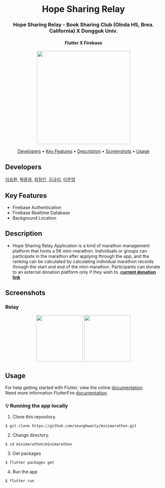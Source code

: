 <h1 align="center">
Hope Sharing Relay
</h1>
<h3 align="center">
Hope Sharing Relay - Book Sharing Club (Olnda HS, Brea. California) X Dongguk Univ.
</h3>
<h4 align="center">
  Flutter X Firebase 
</h4>
<p align="center">
  <img src="https://user-images.githubusercontent.com/22142225/101126597-2d8d3300-363f-11eb-81c4-53dc73d3b323.png" width="300"/>
</p>

<p align="center">
  <a href="#developers">Developers</a> •
  <a href="#key-features">Key Features</a> •
  <a href="#description">Description</a> •
  <a href="#screenshots">Screenshots</a> •
  <a href="#usage">Usage</a>
</p>

## Developers
[이승환](https://github.com/seunghwanly), [박종하](https://github.com/jonghapark), [최정인](https://github.com/JungIn-Choi), [김규리](https://github.com/kyureekim), [이준영](https://github.com/jun991203)

## Key Features
* Firebase Authentication
* Firebase Realtime Database
* Background Location

## Description
* Hope Sharing Relay Application is a kind of marathon management platform that hosts a 5K mini-marathon.  Individuals or groups can participate in the marathon after applying through the app, and the ranking can be calculated by calculating individual marathon records through the start and end of the mini-marathon. Participants can donate to an external donation platform only if they wish to.
<a href="https://www.gofundme.com/f/can-we-read?utm_medium=copy_link&utm_source=customer&utm_campaign=p_lico+share-sheet">**current donation link**</a>

## Screenshots
### Relay
<p align="center">
  <img src="https://user-images.githubusercontent.com/22142225/101128699-8a8ae800-3643-11eb-9a17-8e5a07864b37.gif" width="150"/>
  <img src="https://user-images.githubusercontent.com/22142225/101128695-88c12480-3643-11eb-8019-921689c9fdcb.gif" width="150"/>
</p>

## Usage
For help getting started with Flutter, view the online [documentation](https://flutter.io/).<br>
Need more information FlutterFire [documentation](https://firebase.flutter.dev/docs/overview).

### :bulb: Running the app locally
1. Clone this repository.
```terminal
$ git clone https://github.com/seunghwanly/minimarathon.git
```
2. Change directory.
```terminal
$ cd minimarathon/minimarathon
```
3. Get packages
```terminal
$ flutter packages get
```
4. Run the app
```terminal
$ flutter run
```
